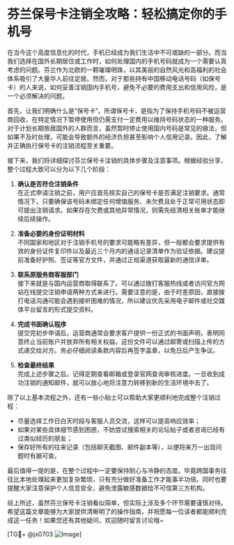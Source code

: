 # 芬兰保号卡注销全攻略：轻松搞定你的手机号

在当今这个高度信息化的时代，手机已经成为我们生活中不可或缺的一部分。而当我们选择在国外长期居住或工作时，如何处理国内的手机号码就成为一个需要认真考虑的问题。芬兰作为北欧的一颗璀璨明珠，以其美丽的自然风光和高福利的社会体系吸引了大量华人前往定居。然而，对于那些持有中国移动电话号码（如保号卡）的人来说，如何妥善注销国内手机号，避免不必要的费用支出和信用风险，是一个必须解决的问题。

首先，让我们明确什么是“保号卡”。所谓保号卡，是指为了保持手机号码不被运营商回收，在特定情况下暂停使用但仍需支付一定费用以维持号码状态的一种服务。对于计划长期旅居国外的人群而言，虽然暂时停止使用国内号码是常见的做法，但如果不及时处理，可能会导致额外的经济负担甚至影响个人信用记录。因此，了解并正确执行保号卡的注销流程至关重要。

接下来，我们将详细探讨芬兰保号卡注销的具体步骤及注意事项。根据经验分享，整个过程大致可以分为以下几个阶段：

1. **确认是否符合注销条件**  
   在正式申请注销之前，用户应首先核实自己的保号卡是否满足注销要求。通常情况下，只要确保该号码未绑定任何增值服务、未欠费且处于正常可用状态即可提出注销请求。如果存在欠费或其他异常情况，则需先结清相关账单才能继续后续操作。

2. **准备必要的身份证明材料**  
   不同国家和地区对于注销手机号的要求可能略有差异，但一般都会要求提供有效的身份证件复印件以及最近三个月内的通话记录清单作为验证依据。建议提前准备好护照、签证等官方文件，并通过正规渠道获取最新的通信详单。

3. **联系原服务商客服部门**  
   接下来就是与国内运营商取得联系了。可以通过拨打客服热线或者访问官方网站在线提交注销申请两种方式来进行。需要注意的是，由于时差原因，直接拨打电话沟通可能会遇到接听困难的情况，所以建议优先采用电子邮件或社交媒体平台留言的形式提交资料。

4. **完成书面确认程序**  
   提交完初步申请后，运营商通常会要求客户提供一份正式的书面声明，表明同意终止当前账户并放弃所有相关权益。这份文件可以通过邮寄或扫描上传的方式递交给对方。务必仔细阅读条款内容后再签字盖章，以免日后产生争议。

5. **检查最终结果**  
   完成上述步骤之后，记得定期查看邮箱或登录官网查询审核进度。一旦收到成功注销的通知邮件，就可以放心地将注意力转移到新的生活环境中去了。

除了以上基本流程之外，还有一些小贴士可以帮助大家更顺利地完成整个注销过程：

- 尽量选择工作日白天时段与客服人员交流，这样可以提高响应效率；
- 如果对某些具体细节感到困惑，不妨尝试搜索相关的论坛帖子或者咨询已经有过类似经历的朋友；
- 保存好所有的往来记录（包括聊天截图、邮件副本等），以便将来万一出现问题时有据可查。

最后值得一提的是，在整个过程中一定要保持耐心与冷静的态度。毕竟跨国事务往往比本地处理起来更加复杂繁琐，只有充分做好准备工作才能事半功倍。同时也要提醒大家注意保护个人信息安全，避免泄露敏感数据给不可信第三方机构。

综上所述，虽然芬兰保号卡注销看似简单，但实际上涉及多个环节需要谨慎对待。希望这篇文章能够为大家提供清晰明了的操作指南，并祝愿每一位读者都能顺利完成这一任务！如果您还有其他疑问，欢迎随时留言讨论哦~

[TG💪+ @jx0703 ![Image](https://github.com/user-attachments/assets/dbca1d08-cadb-493c-b0ec-ad6f7a83f270)]